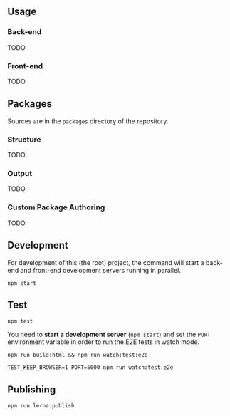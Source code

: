 ## Usage

### Back-end

TODO

### Front-end

TODO

## Packages

Sources are in the `packages` directory of the repository.

### Structure

TODO

### Output

TODO

### Custom Package Authoring

TODO

## Development

For development of this (the root) project, the command will
start a back-end and front-end development servers running
in parallel.

```
npm start
```

## Test

```
npm test
```

You need to **start a development server** (`npm start`) and set the `PORT` environment variable in order to run the E2E tests in watch mode.

```
npm run build:html && npm run watch:test:e2e
```

```
TEST_KEEP_BROWSER=1 PORT=5000 npm run watch:test:e2e
```

## Publishing

```
npm run lerna:publish
```
